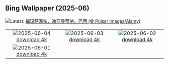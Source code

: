 ## Bing Wallpaper (2025-06)
![](https://www.bing.com/th?id=OHR.FumacinhaBahia_ZH-CN9190616593_UHD.jpg&w=1000)Latest: [福玛萨瀑布，迪亚曼蒂纳，巴西 (© Pulsar Images/Alamy)](https://www.bing.com/th?id=OHR.FumacinhaBahia_ZH-CN9190616593_UHD.jpg)

|      |      |      |
| :----: | :----: | :----: |
|![](https://www.bing.com/th?id=OHR.CalaLuna_ZH-CN8174946414_UHD.jpg&pid=hp&w=384&h=216&rs=1&c=4)2025-06-04 [download 4k](https://www.bing.com/th?id=OHR.CalaLuna_ZH-CN8174946414_UHD.jpg)|![](https://www.bing.com/th?id=OHR.BicyclesUtrecht_ZH-CN8016028978_UHD.jpg&pid=hp&w=384&h=216&rs=1&c=4)2025-06-03 [download 4k](https://www.bing.com/th?id=OHR.BicyclesUtrecht_ZH-CN8016028978_UHD.jpg)|![](https://www.bing.com/th?id=OHR.EchinaceaButterfly_ZH-CN7877489878_UHD.jpg&pid=hp&w=384&h=216&rs=1&c=4)2025-06-02 [download 4k](https://www.bing.com/th?id=OHR.EchinaceaButterfly_ZH-CN7877489878_UHD.jpg)|
|![](https://www.bing.com/th?id=OHR.GrandeTerreReef_ZH-CN7463701309_UHD.jpg&pid=hp&w=384&h=216&rs=1&c=4)2025-06-01 [download 4k](https://www.bing.com/th?id=OHR.GrandeTerreReef_ZH-CN7463701309_UHD.jpg)|